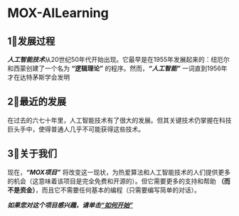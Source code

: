# MOX-AILearning
## 1⃣️发展过程
***人工智能技术***从20世纪50年代开始出现。它最早是在1955年发展起来的：纽厄尔和西蒙创建了一个名为 **“逻辑理论”** 的程序。然而，***“人工智能”*** 一词直到1956年才在达特茅斯学会发明
## 2⃣️最近的发展
在过去的六七十年里，人工智能技术有了很大的发展。但其关键技术仍掌握在科技巨头手中，使得普通人几乎不可能获得这些技术。
## 3⃣️关于我们
现在，***“MOX项目”*** 将改变这一现状，为热爱算法和人工智能技术的人们提供更多的机会（这意味着该项目是完全免费和开源的）。但它需要更多的支持和帮助 **（而不是资金）**，而且它不需要任何基本的编程（只需要编写简单的对话）。

***如果您对这个项目感兴趣，请单击[“如何开始”](https://github.com/MOX-AI/MOX-AIlearning/blob/2a37c0e698230f7bd74682d0b6c76b1923dae563/How%20to%20do)***
